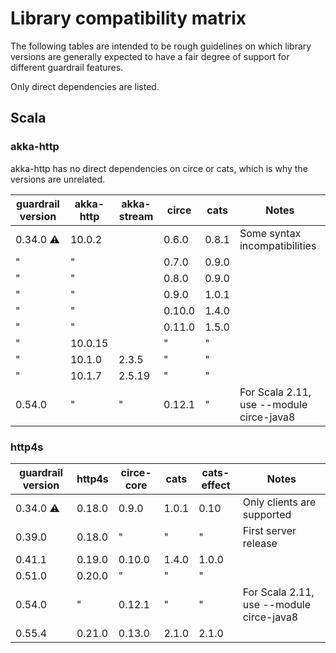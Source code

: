 # Library compatibility matrix

The following tables are intended to be rough guidelines on which library
versions are generally expected to have a fair degree of support for
different guardrail features.

Only direct dependencies are listed.

## Scala

### akka-http

akka-http has no direct dependencies on circe or cats, which is why the versions are unrelated.

guardrail version | akka-http | akka-stream | circe  | cats  | Notes
----------------- | --------- | ----------- | ------ | ----- | -----
0.34.0 ⚠          | 10.0.2    |             | 0.6.0  | 0.8.1 | Some syntax incompatibilities
 "                |  "        |             | 0.7.0  | 0.9.0 |
 "                |  "        |             | 0.8.0  | 0.9.0 |
 "                |  "        |             | 0.9.0  | 1.0.1 |
 "                |  "        |             | 0.10.0 | 1.4.0 |
 "                |  "        |             | 0.11.0 | 1.5.0 |
 "                | 10.0.15   |             |  "     |  "    |
 "                | 10.1.0    | 2.3.5       |  "     |  "    |
 "                | 10.1.7    | 2.5.19      |  "     |  "    |
0.54.0            |  "        |  "          | 0.12.1 |  "    | For Scala 2.11, use --module circe-java8

### http4s

guardrail version | http4s | circe-core | cats  | cats-effect | Notes
----------------- | ------ | ---------- | ----- | ----------- | -----
0.34.0 ⚠          | 0.18.0 | 0.9.0      | 1.0.1 | 0.10        | Only clients are supported
0.39.0            | 0.18.0 |  "         |  "    |  "          | First server release
0.41.1            | 0.19.0 | 0.10.0     | 1.4.0 | 1.0.0       |
0.51.0            | 0.20.0 |  "         |  "    |  "          |
0.54.0            |   "    | 0.12.1     |  "    |  "          | For Scala 2.11, use --module circe-java8
0.55.4            | 0.21.0 | 0.13.0     | 2.1.0 | 2.1.0       |
